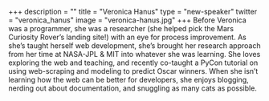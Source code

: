 +++
description = ""
title = "Veronica Hanus"
type = "new-speaker"
twitter = "veronica_hanus"
image = "veronica-hanus.jpg"
+++
Before Veronica was a programmer, she was a researcher (she helped pick the Mars Curiosity Rover’s landing site!) with an eye for process improvement. As she’s taught herself web development, she’s brought her research approach from her time at NASA-JPL & MIT into whatever she was learning. She loves exploring the web and teaching, and recently co-taught a PyCon tutorial on using web-scraping and modeling to predict Oscar winners. When she isn’t learning how the web can be better for developers, she enjoys blogging, nerding out about documentation, and snuggling as many cats as possible.